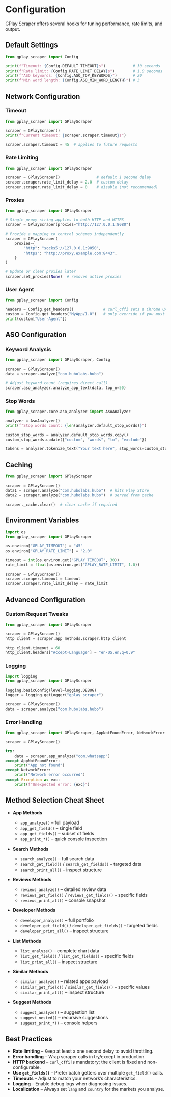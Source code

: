 # Configuration

GPlay Scraper offers several hooks for tuning performance, rate limits, and output.

## Default Settings

```python
from gplay_scraper import Config

print(f"Timeout: {Config.DEFAULT_TIMEOUT}s")            # 30 seconds
print(f"Rate limit: {Config.RATE_LIMIT_DELAY}s")        # 1.0 seconds
print(f"ASO keywords: {Config.ASO_TOP_KEYWORDS}")       # 20
print(f"Min word length: {Config.ASO_MIN_WORD_LENGTH}") # 3
```

## Network Configuration

### Timeout

```python
from gplay_scraper import GPlayScraper

scraper = GPlayScraper()
print(f"Current timeout: {scraper.scraper.timeout}s")

scraper.scraper.timeout = 45  # applies to future requests
```

### Rate Limiting

```python
from gplay_scraper import GPlayScraper

scraper = GPlayScraper()                # default 1 second delay
scraper.scraper.rate_limit_delay = 2.0  # custom delay
scraper.scraper.rate_limit_delay = 0    # disable (not recommended)
```

### Proxies

```python
from gplay_scraper import GPlayScraper

# Single proxy string applies to both HTTP and HTTPS
scraper = GPlayScraper(proxies="http://127.0.0.1:8080")

# Provide a mapping to control schemes independently
scraper = GPlayScraper(
    proxies={
        "http": "socks5://127.0.0.1:9050",
        "https": "http://proxy.example.com:8443",
    }
)

# Update or clear proxies later
scraper.set_proxies(None)  # removes active proxies
```

### User Agent

```python
from gplay_scraper import Config

headers = Config.get_headers()             # curl_cffi sets a Chrome UA internally
custom = Config.get_headers("MyApp/1.0")   # only override if you must
print(custom["User-Agent"])
```

## ASO Configuration

### Keyword Analysis

```python
from gplay_scraper import GPlayScraper, Config

scraper = GPlayScraper()
data = scraper.analyze("com.hubolabs.hubo")

# Adjust keyword count (requires direct call)
scraper.aso_analyzer.analyze_app_text(data, top_n=50)
```

### Stop Words

```python
from gplay_scraper.core.aso_analyzer import AsoAnalyzer

analyzer = AsoAnalyzer()
print(f"Stop words count: {len(analyzer.default_stop_words)}")

custom_stop_words = analyzer.default_stop_words.copy()
custom_stop_words.update({"custom", "words", "to", "exclude"})

tokens = analyzer.tokenize_text("Your text here", stop_words=custom_stop_words)
```

## Caching

```python
from gplay_scraper import GPlayScraper

scraper = GPlayScraper()
data1 = scraper.analyze("com.hubolabs.hubo")  # hits Play Store
data2 = scraper.analyze("com.hubolabs.hubo")  # served from cache

scraper._cache.clear()  # clear cache if required
```

## Environment Variables

```python
import os
from gplay_scraper import GPlayScraper

os.environ["GPLAY_TIMEOUT"] = "45"
os.environ["GPLAY_RATE_LIMIT"] = "2.0"

timeout = int(os.environ.get("GPLAY_TIMEOUT", 30))
rate_limit = float(os.environ.get("GPLAY_RATE_LIMIT", 1.0))

scraper = GPlayScraper()
scraper.scraper.timeout = timeout
scraper.scraper.rate_limit_delay = rate_limit
```

## Advanced Configuration

### Custom Request Tweaks

```python
from gplay_scraper import GPlayScraper

scraper = GPlayScraper()
http_client = scraper.app_methods.scraper.http_client

http_client.timeout = 60
http_client.headers["Accept-Language"] = "en-US,en;q=0.9"
```

### Logging

```python
import logging
from gplay_scraper import GPlayScraper

logging.basicConfig(level=logging.DEBUG)
logger = logging.getLogger("gplay_scraper")

scraper = GPlayScraper()
data = scraper.analyze("com.hubolabs.hubo")
```

### Error Handling

```python
from gplay_scraper import GPlayScraper, AppNotFoundError, NetworkError

scraper = GPlayScraper()

try:
    data = scraper.app_analyze("com.whatsapp")
except AppNotFoundError:
    print("App not found")
except NetworkError:
    print("Network error occurred")
except Exception as exc:
    print(f"Unexpected error: {exc}")
```

## Method Selection Cheat Sheet

- **App Methods**
  - `app_analyze()` – full payload
  - `app_get_field()` – single field
  - `app_get_fields()` – subset of fields
  - `app_print_*()` – quick console inspection

- **Search Methods**
  - `search_analyze()` – full search data
  - `search_get_field()` / `search_get_fields()` – targeted data
  - `search_print_all()` – inspect structure

- **Reviews Methods**
  - `reviews_analyze()` – detailed review data
  - `reviews_get_field()` / `reviews_get_fields()` – specific fields
  - `reviews_print_all()` – console snapshot

- **Developer Methods**
  - `developer_analyze()` – full portfolio
  - `developer_get_field()` / `developer_get_fields()` – targeted fields
  - `developer_print_all()` – inspect structure

- **List Methods**
  - `list_analyze()` – complete chart data
  - `list_get_field()` / `list_get_fields()` – specific fields
  - `list_print_all()` – inspect structure

- **Similar Methods**
  - `similar_analyze()` – related apps payload
  - `similar_get_field()` / `similar_get_fields()` – specific values
  - `similar_print_all()` – inspect structure

- **Suggest Methods**
  - `suggest_analyze()` – suggestion list
  - `suggest_nested()` – recursive suggestions
  - `suggest_print_*()` – console helpers

## Best Practices

- **Rate limiting** – Keep at least a one second delay to avoid throttling.
- **Error handling** – Wrap scraper calls in try/except in production.
- **HTTP backend** – `curl_cffi` is mandatory; the client is fixed and non-configurable.
- **Use `get_fields()`** – Prefer batch getters over multiple `get_field()` calls.
- **Timeouts** – Adjust to match your network’s characteristics.
- **Logging** – Enable debug logs when diagnosing issues.
- **Localization** – Always set `lang` and `country` for the markets you analyse.
